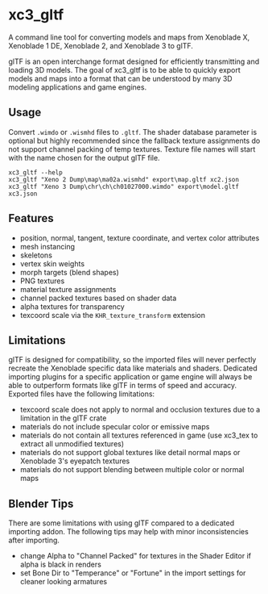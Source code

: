 # xc3_gltf
A command line tool for converting models and maps from Xenoblade X, Xenoblade 1 DE, Xenoblade 2, and Xenoblade 3 to glTF.

glTF is an open interchange format designed for efficiently transmitting and loading 3D models. The goal of xc3_gltf is to be able to quickly export models and maps into a format that can be understood by many 3D modeling applications and game engines.

## Usage
Convert `.wimdo` or `.wismhd` files to `.gltf`. The shader database parameter is optional but highly recommended since the fallback texture assignments do not support channel packing of temp textures. Texture file names will start with the name chosen for the output glTF file.

`xc3_gltf --help`  
`xc3_gltf "Xeno 2 Dump\map\ma02a.wismhd" export\map.gltf xc2.json`  
`xc3_gltf "Xeno 3 Dump\chr\ch\ch01027000.wimdo" export\model.gltf xc3.json`    

## Features
* position, normal, tangent, texture coordinate, and vertex color attributes
* mesh instancing
* skeletons
* vertex skin weights
* morph targets (blend shapes)
* PNG textures
* material texture assignments
* channel packed textures based on shader data
* alpha textures for transparency
* texcoord scale via the `KHR_texture_transform` extension

## Limitations
glTF is designed for compatibility, so the imported files will never perfectly recreate the Xenoblade specific data like materials and shaders. Dedicated importing plugins for a specific application or game engine will always be able to outperform formats like glTF in terms of speed and accuracy. Exported files have the following limitations:

* texcoord scale does not apply to normal and occlusion textures due to a limitation in the glTF crate
* materials do not include specular color or emissive maps
* materials do not contain all textures referenced in game (use xc3_tex to extract all unmodified textures)
* materials do not support global textures like detail normal maps or Xenoblade 3's eyepatch textures
* materials do not support blending between multiple color or normal maps

## Blender Tips
There are some limitations with using glTF compared to a dedicated importing addon. The following tips may help with minor inconsistencies after importing.

* change Alpha to "Channel Packed" for textures in the Shader Editor if alpha is black in renders
* set Bone Dir to "Temperance" or "Fortune" in the import settings for cleaner looking armatures
